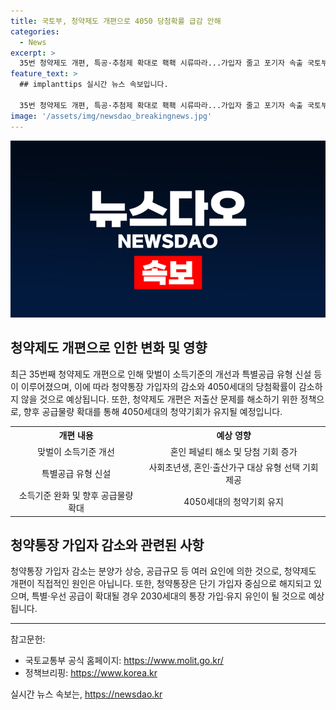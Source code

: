 ```yaml
---
title: 국토부, 청약제도 개편으로 4050 당첨확률 급감 안해
categories:
  - News
excerpt: >
  35번 청약제도 개편, 특공·추첨제 확대로 홱홱 시류따라...가입자 줄고 포기자 속출 국토부는 최근 개편된 청약제도가 저출산 문제를 해결하기 위해 필요최소한으로 추진되었으며, 4050세대의 당첨확률은 급감하지 않는다고 밝혔다. 또한, 부부 중복신청 허용 등을 통해 혼인 페널티를 해소하고, 저출산 문제를 고려하여 보다 세밀한 설계와 운영이 이루어질 예정이라고 전했다.
feature_text: >
  ## implanttips 실시간 뉴스 속보입니다.

  35번 청약제도 개편, 특공·추첨제 확대로 홱홱 시류따라...가입자 줄고 포기자 속출 국토부는 최근 개편된 청약제도가 저출산 문제를 해결하기 위해 필요최소한으로 추진되었으며, 4050세대의 당첨확률은 급감하지 않는다고 밝혔다. 또한, 부부 중복신청 허용 등을 통해 혼인 페널티를 해소하고, 저출산 문제를 고려하여 보다 세밀한 설계와 운영이 이루어질 예정이라고 전했다.
image: '/assets/img/newsdao_breakingnews.jpg'
---
```


<p><img src="/assets/img/newsdao_breakingnews.jpg" alt="implanttips 속보" /></p>

<h2 data-ke-size="size26">청약제도 개편으로 인한 변화 및 영향</h2>

<p data-ke-size="size16">최근 35번째 청약제도 개편으로 인해 맞벌이 소득기준의 개선과 특별공급 유형 신설 등이 이루어졌으며, 이에 따라 청약통장 가입자의 감소와 4050세대의 당첨확률이 감소하지 않을 것으로 예상됩니다. 또한, 청약제도 개편은 저출산 문제를 해소하기 위한 정책으로, 향후 공급물량 확대를 통해 4050세대의 청약기회가 유지될 예정입니다.</p>

<table>
    <tr>
        <th style="text-align: center;">개편 내용</th>
        <th style="text-align: center;">예상 영향</th>
    </tr>
    <tr>
        <td style="text-align: center;">맞벌이 소득기준 개선</td>
        <td style="text-align: center;">혼인 페널티 해소 및 당첨 기회 증가</td>
    </tr>
    <tr>
        <td style="text-align: center;">특별공급 유형 신설</td>
        <td style="text-align: center;">사회초년생, 혼인·출산가구 대상 유형 선택 기회 제공</td>
    </tr>
    <tr>
        <td style="text-align: center;">소득기준 완화 및 향후 공급물량 확대</td>
        <td style="text-align: center;">4050세대의 청약기회 유지</td>
    </tr>
</table>

<h2 data-ke-size="size26">청약통장 가입자 감소와 관련된 사항</h2>

<p data-ke-size="size16">청약통장 가입자 감소는 분양가 상승, 공급규모 등 여러 요인에 의한 것으로, 청약제도 개편이 직접적인 원인은 아닙니다. 또한, 청약통장은 단기 가입자 중심으로 해지되고 있으며, 특별·우선 공급이 확대될 경우 2030세대의 통장 가입·유지 유인이 될 것으로 예상됩니다.</p>

<hr data-ke-size="size16">

<p>참고문헌:</p>

<ul data-ke-size="size16">
    <li>국토교통부 공식 홈페이지: <a href="https://www.molit.go.kr/" target="_blank">https://www.molit.go.kr/</a></li>
    <li>정책브리핑: <a href="https://www.korea.kr" target="_blank">https://www.korea.kr</a></li>
</ul>
실시간 뉴스 속보는, <a href="https://newsdao.kr" rel="dofollow">https://newsdao.kr</a>


